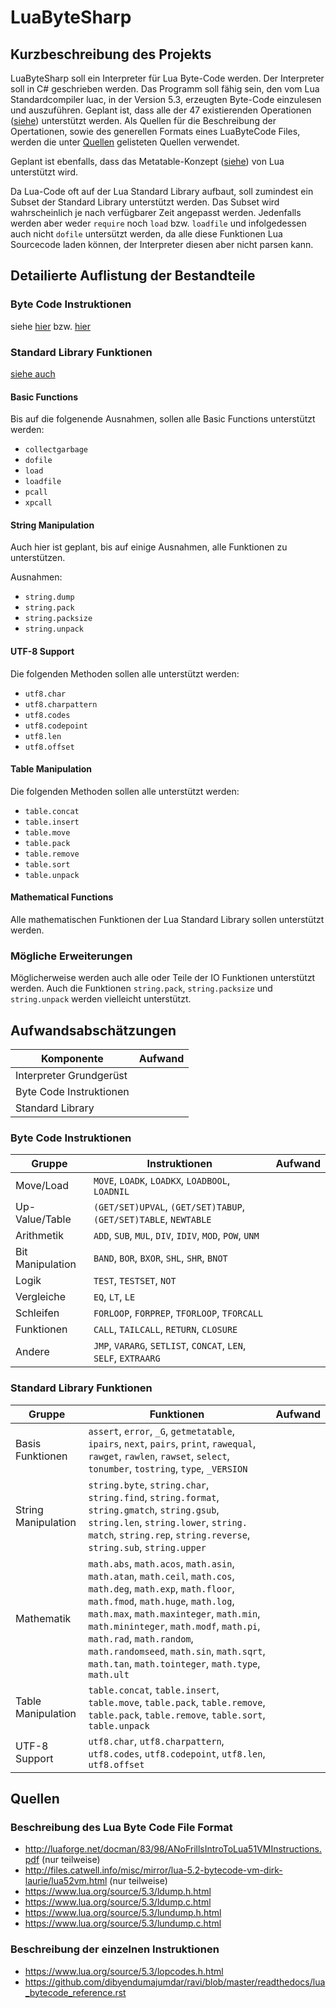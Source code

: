 # LuaByteSharp

## Kurzbeschreibung des Projekts
LuaByteSharp soll ein Interpreter für Lua Byte-Code werden. Der Interpreter soll in C# geschrieben werden.
Das Programm soll fähig sein, den vom Lua Standardcompiler luac, in der Version 5.3, erzeugten Byte-Code einzulesen und auszuführen.
Geplant ist, dass alle der 47 existierenden Operationen ([siehe](https://www.lua.org/source/5.3/lopcodes.h.html)) unterstützt werden.
Als Quellen für die Beschreibung der Opertationen, sowie des generellen Formats eines LuaByteCode Files, werden die unter [Quellen](#Quellen) gelisteten Quellen verwendet.

Geplant ist ebenfalls, dass das Metatable-Konzept ([siehe](https://www.lua.org/manual/5.3/manual.html#2.4)) von Lua unterstützt wird.

Da Lua-Code oft auf der Lua Standard Library aufbaut, soll zumindest ein Subset der Standard Library unterstützt werden.
Das Subset wird wahrscheinlich je nach verfügbarer Zeit angepasst werden. Jedenfalls werden aber weder `require` noch `load` bzw. `loadfile` und infolgedessen auch nicht `dofile` untersützt werden, da alle diese Funktionen Lua Sourcecode laden können, der Interpreter diesen aber nicht parsen kann.

## Detailierte Auflistung der Bestandteile

### Byte Code Instruktionen
siehe [hier](https://www.lua.org/source/5.3/lopcodes.h.html)
bzw. [hier](https://github.com/dibyendumajumdar/ravi/blob/master/readthedocs/lua_bytecode_reference.rst)

### Standard Library Funktionen
[siehe auch](https://www.lua.org/manual/5.3/manual.html#6)
#### Basic Functions
Bis auf die folgenende Ausnahmen, sollen alle Basic Functions unterstützt werden:
* `collectgarbage`
* `dofile`
* `load`
* `loadfile`
* `pcall`
* `xpcall`

#### String Manipulation
Auch hier ist geplant, bis auf einige Ausnahmen, alle Funktionen zu unterstützen.

Ausnahmen:
* `string.dump`
* `string.pack`
* `string.packsize`
* `string.unpack`

#### UTF-8 Support
Die folgenden Methoden sollen alle unterstützt werden:
* `utf8.char`
* `utf8.charpattern`
* `utf8.codes`
* `utf8.codepoint`
* `utf8.len`
* `utf8.offset`

#### Table Manipulation
Die folgenden Methoden sollen alle unterstützt werden:
* `table.concat`
* `table.insert`
* `table.move`
* `table.pack`
* `table.remove`
* `table.sort`
* `table.unpack`

#### Mathematical Functions
Alle mathematischen Funktionen der Lua Standard Library sollen unterstützt werden.

### Mögliche Erweiterungen
Möglicherweise werden auch alle oder Teile der IO Funktionen unterstützt werden.
Auch die Funktionen `string.pack`, `string.packsize` und `string.unpack` werden vielleicht unterstützt.

## Aufwandsabschätzungen

| Komponente                | Aufwand   |
|---                        |---        |
| Interpreter Grundgerüst   |           |
| Byte Code Instruktionen   |           |
| Standard Library          |           |

### Byte Code Instruktionen

| Gruppe            | Instruktionen                                                     | Aufwand   |
|---                |---                                                                |---        |
| Move/Load         | `MOVE`, `LOADK`, `LOADKX`, `LOADBOOL`, `LOADNIL`                  |           |
| Up-Value/Table    | `(GET/SET)UPVAL`, `(GET/SET)TABUP`, `(GET/SET)TABLE`, `NEWTABLE`  |           |
| Arithmetik        | `ADD`, `SUB`, `MUL`, `DIV`, `IDIV`, `MOD`, `POW`, `UNM`           |           |
| Bit Manipulation  | `BAND`, `BOR`, `BXOR`, `SHL`, `SHR`, `BNOT`                       |           |
| Logik             | `TEST`, `TESTSET`, `NOT`                                          |           |
| Vergleiche        | `EQ`, `LT`, `LE`                                                  |           |
| Schleifen         | `FORLOOP`, `FORPREP`, `TFORLOOP`, `TFORCALL`                      |           |
| Funktionen        | `CALL`, `TAILCALL`, `RETURN`, `CLOSURE`                           |           |
| Andere            | `JMP`, `VARARG`, `SETLIST`, `CONCAT`, `LEN`, `SELF`, `EXTRAARG`   |           |


### Standard Library Funktionen

| Gruppe                | Funktionen                                                                                    | Aufwand   |
|---                    |---                                                                                            |---        |
| Basis Funktionen      | `assert`, `error`, `_G`, `getmetatable`, `ipairs`, `next`, `pairs`, `print`, `rawequal`, `rawget`, `rawlen`, `rawset`, `select`, `tonumber`, `tostring`, `type`, `_VERSION` |           |
| String Manipulation   | `string.byte`, `string.char`, `string.find`, `string.format`, `string.gmatch`, `string.gsub`, `string.len`, `string.lower`, `string. match`, `string.rep`, `string.reverse`, `string.sub`, `string.upper` |           |
| Mathematik            | `math.abs`, `math.acos`, `math.asin`, `math.atan`, `math.ceil`, `math.cos`, `math.deg`, `math.exp`, `math.floor`, `math.fmod`, `math.huge`, `math.log`, `math.max`, `math.maxinteger`, `math.min`, `math.mininteger`, `math.modf`, `math.pi`, `math.rad`, `math.random`, `math.randomseed`, `math.sin`, `math.sqrt`, `math.tan`, `math.tointeger`, `math.type`, `math.ult` |           |
| Table Manipulation    | `table.concat`, `table.insert`, `table.move`, `table.pack`, `table.remove`, `table.pack`, `table.remove`, `table.sort`, `table.unpack` |           |
| UTF-8 Support         | `utf8.char`, `utf8.charpattern`, `utf8.codes`, `utf8.codepoint`, `utf8.len`, `utf8.offset`    |           | 

## Quellen

### Beschreibung des Lua Byte Code File Format
* http://luaforge.net/docman/83/98/ANoFrillsIntroToLua51VMInstructions.pdf (nur teilweise)
* http://files.catwell.info/misc/mirror/lua-5.2-bytecode-vm-dirk-laurie/lua52vm.html (nur teilweise)
* https://www.lua.org/source/5.3/ldump.h.html
* https://www.lua.org/source/5.3/ldump.c.html
* https://www.lua.org/source/5.3/lundump.h.html
* https://www.lua.org/source/5.3/lundump.c.html

### Beschreibung der einzelnen Instruktionen
* https://www.lua.org/source/5.3/lopcodes.h.html
* https://github.com/dibyendumajumdar/ravi/blob/master/readthedocs/lua_bytecode_reference.rst

